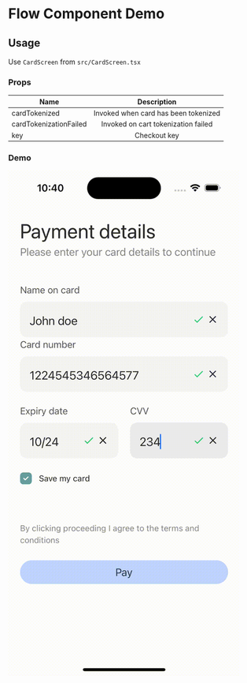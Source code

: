 # Flow Component Demo

## Usage
Use `CardScreen` from `src/CardScreen.tsx`

### Props
| Name                   |             Description              |
|------------------------|:------------------------------------:|
| cardTokenized          | Invoked when card has been tokenized |
| cardTokenizationFailed | Invoked on cart tokenization failed  |
| key                    |             Checkout key             |

### Demo
![Demo](https://raw.githubusercontent.com/wahed-tech/checkout-flow/main/docs/demo.gif)
